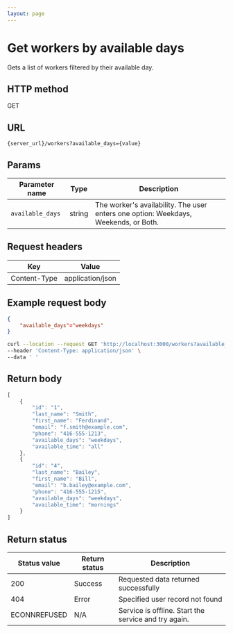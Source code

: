 ```yaml
---
layout: page
---
```


# Get workers by available days

Gets a list of workers filtered by their available day.

## HTTP method

GET

## URL

```shell
{server_url}/workers?available_days={value}
```

## Params

| Parameter name | Type | Description |
| -------------- | ------ | ------------ |
| `available_days` | string | The worker's availability. The user enters one option: Weekdays, Weekends, or Both.|

## Request headers

| Key | Value |
|---|---|
| Content-Type | application/json |

## Example request body

```json
{
    "available_days"="weekdays"
}
```

```bash
curl --location --request GET 'http://localhost:3000/workers?available_days=weekdays' \
--header 'Content-Type: application/json' \
--data ' '
```

## Return body

```js
[
    {
        "id": "1",
        "last_name": "Smith",
        "first_name": "Ferdinand",
        "email": "f.smith@example.com",
        "phone": "416-555-1213",
        "available_days": "weekdays",
        "available_time": "all"
    },
    {
        "id": "4",
        "last_name": "Bailey",
        "first_name": "Bill",
        "email": "b.bailey@example.com",
        "phone": "416-555-1215",
        "available_days": "weekdays",
        "available_time": "mornings"
    }
]
```

## Return status

| Status value | Return status | Description |
| ------------- | ----------- | ----------- |
| 200 | Success | Requested data returned successfully |
| 404 | Error | Specified user record not found |
| ECONNREFUSED | N/A | Service is offline. Start the service and try again. |
